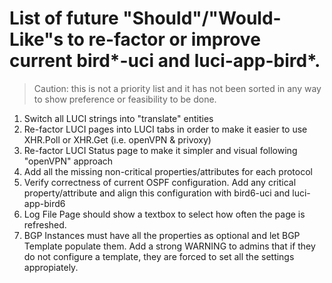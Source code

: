 # List of future "Should"/"Would-Like"s to re-factor or improve current bird\*-uci and luci-app-bird\*.
> Caution: this is not a priority list and it has not been sorted in any way to show preference or feasibility to be done.

1. Switch all LUCI strings into "translate" entities
2. Re-factor LUCI pages into LUCI tabs in order to make it easier to use XHR.Poll or XHR.Get (i.e. openVPN & privoxy)
3. Re-factor LUCI Status page to make it simpler and visual following "openVPN" approach
4. Add all the missing non-critical properties/attributes for each protocol
5. Verify correctness of current OSPF configuration. Add any critical property/attribute and align this configuration with bird6-uci and luci-app-bird6
6. Log File Page should show a textbox to select how often the page is refreshed.
7. BGP Instances must have all the properties as optional and let BGP Template populate them. Add a strong WARNING to admins that if they do not configure a template, they are forced to set all the settings appropiately.
